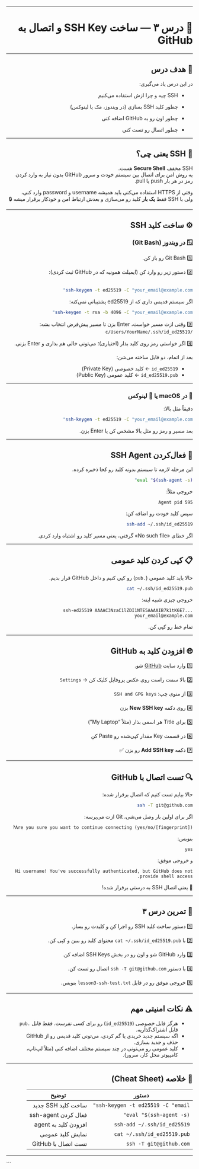 
---

<div dir="rtl" align="right">

# 🔐 درس ۳ — ساخت SSH Key و اتصال به GitHub

---

## 🎯 هدف درس

در این درس یاد می‌گیری:

- SSH چیه و چرا ازش استفاده می‌کنیم  

- چطور کلید SSH بسازی (در ویندوز، مک یا لینوکس)  

- چطور اون رو به GitHub اضافه کنی  

- چطور اتصال رو تست کنی  

---

## 🧠 SSH یعنی چی؟

SSH مخفف **Secure Shell** هست.  
یه روش امن برای اتصال بین سیستم خودت و سرور GitHub بدون نیاز به وارد کردن رمز در هر بار push یا pull.

وقتی از HTTPS استفاده می‌کنی باید همیشه username و password وارد کنی،  
ولی با SSH فقط **یک بار** کلید رو می‌سازی و بعدش ارتباط امن و خودکار برقرار میشه 🔒

---

## ⚙️ ساخت کلید SSH

### 🪟 در ویندوز (Git Bash)

1️⃣ Git Bash رو باز کن.  

2️⃣ دستور زیر رو وارد کن (ایمیلت همونیه که در GitHub ثبت کردی):

```bash

ssh-keygen -t ed25519 -C "your_email@example.com"

````

اگر سیستم قدیمی داری که از ed25519 پشتیبانی نمی‌کنه:

```bash
ssh-keygen -t rsa -b 4096 -C "your_email@example.com"
```

3️⃣ وقتی ازت مسیر خواست، Enter بزن تا مسیر پیش‌فرض انتخاب بشه:
`/c/Users/YourName/.ssh/id_ed25519`

4️⃣ اگر خواستی رمز روی کلید بذار (اختیاری)؛ می‌تونی خالی هم بذاری و Enter بزنی.

بعد از اتمام، دو فایل ساخته می‌شن:

* `id_ed25519` ← کلید خصوصی (Private Key)
* `id_ed25519.pub` ← کلید عمومی (Public Key)

---

### 🍎 در macOS یا 🐧 لینوکس

دقیقاً مثل بالا:

```bash
ssh-keygen -t ed25519 -C "your_email@example.com"
```

بعد مسیر و رمز رو مثل بالا مشخص کن یا Enter بزن.

---

## 🔋 فعال‌کردن SSH Agent

این مرحله لازمه تا سیستم بدونه کلید رو کجا ذخیره کرده.

```bash
eval "$(ssh-agent -s)"
```

خروجی مثلاً:

```
Agent pid 595
```

سپس کلید خودت رو اضافه کن:

```bash
ssh-add ~/.ssh/id_ed25519
```

اگر خطای «No such file» گرفتی، یعنی مسیر کلید رو اشتباه وارد کردی.

---

## 📋 کپی کردن کلید عمومی

حالا باید کلید عمومی (`.pub`) رو کپی کنیم و داخل GitHub قرار بدیم.

```bash
cat ~/.ssh/id_ed25519.pub
```

خروجی چیزی شبیه اینه:

```
ssh-ed25519 AAAAC3NzaC1lZDI1NTE5AAAAIB7k1tK6E7... your_email@example.com
```

تمام خط رو کپی کن.

---

## 🌐 افزودن کلید به GitHub

1️⃣ وارد سایت [GitHub](https://github.com) شو.

2️⃣ بالا سمت راست روی عکس پروفایل کلیک کن → `Settings`

3️⃣ از منوی چپ: `SSH and GPG keys`

4️⃣ روی دکمه **New SSH key** بزن

5️⃣ برای Title هر اسمی بذار (مثلاً “My Laptop”)

6️⃣ در قسمت Key مقدار کپی‌شده رو Paste کن

7️⃣ دکمه **Add SSH key** رو بزن ✅

---

## 🔍 تست اتصال با GitHub

حالا بیایم تست کنیم که اتصال برقرار شده:

```bash
ssh -T git@github.com
```

اگر برای اولین بار وصل می‌شی، Git ازت می‌پرسه:

```
Are you sure you want to continue connecting (yes/no/[fingerprint])?
```

بنویس:

```
yes
```

و خروجی موفق:

```
Hi username! You've successfully authenticated, but GitHub does not provide shell access.
```

🎉 یعنی اتصال SSH به درستی برقرار شده!

---

## 🧪 تمرین درس ۳

1️⃣ دستور ساخت کلید SSH رو اجرا کن و کلیدت رو بساز.

2️⃣ با `cat ~/.ssh/id_ed25519.pub` محتوای کلید رو ببین و کپی کن.

3️⃣ وارد GitHub شو و اون رو در بخش SSH Keys اضافه کن.

4️⃣ با دستور `ssh -T git@github.com` اتصال رو تست کن.

5️⃣ خروجی موفق رو در فایل `lesson3-ssh-test.txt` بنویس.

---

## ⚠️ نکات امنیتی مهم

* هرگز فایل خصوصی (`id_ed25519`) رو برای کسی نفرست. فقط فایل `.pub` قابل اشتراک‌گذاریه.
* اگه سیستم جدید خریدی یا گم کردی، می‌تونی کلید قدیمی رو از GitHub حذف و جدید بسازی.
* کلید عمومی رو می‌تونی در چند سیستم مختلف اضافه کنی (مثلاً لپ‌تاپ، کامپیوتر محل کار، سرور).

---

## 🧾 خلاصه (Cheat Sheet)

| دستور                              | توضیح                |
| ---------------------------------- | -------------------- |
| `ssh-keygen -t ed25519 -C "email"` | ساخت کلید SSH جدید   |
| `eval "$(ssh-agent -s)"`           | فعال کردن ssh-agent  |
| `ssh-add ~/.ssh/id_ed25519`        | افزودن کلید به agent |
| `cat ~/.ssh/id_ed25519.pub`        | نمایش کلید عمومی     |
| `ssh -T git@github.com`            | تست اتصال با GitHub  |

---

</div>
```

